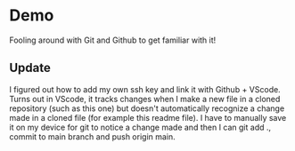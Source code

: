 # Demo

Fooling around with Git and Github to get familiar with it!


## Update

I figured out how to add my own ssh key and link it with Github + VScode. Turns out in VScode, it tracks changes when I make a new file in a cloned repository (such as this one) but doesn't automatically recognize a change made in a cloned file (for example this readme file). I have to manually save it on my device for git to notice a change made and then I can git add ., commit to main branch and push origin main.
